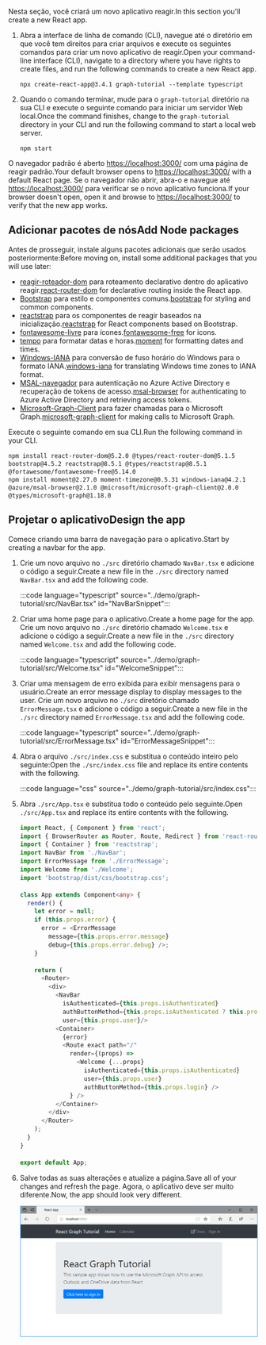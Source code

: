 <!-- markdownlint-disable MD002 MD041 -->

<span data-ttu-id="053e4-101">Nesta seção, você criará um novo aplicativo reagir.</span><span class="sxs-lookup"><span data-stu-id="053e4-101">In this section you'll create a new React app.</span></span>

1. <span data-ttu-id="053e4-102">Abra a interface de linha de comando (CLI), navegue até o diretório em que você tem direitos para criar arquivos e execute os seguintes comandos para criar um novo aplicativo de reagir.</span><span class="sxs-lookup"><span data-stu-id="053e4-102">Open your command-line interface (CLI), navigate to a directory where you have rights to create files, and run the following commands to create a new React app.</span></span>

    ```Shell
    npx create-react-app@3.4.1 graph-tutorial --template typescript
    ```

1. <span data-ttu-id="053e4-103">Quando o comando terminar, mude para o `graph-tutorial` diretório na sua CLI e execute o seguinte comando para iniciar um servidor Web local.</span><span class="sxs-lookup"><span data-stu-id="053e4-103">Once the command finishes, change to the `graph-tutorial` directory in your CLI and run the following command to start a local web server.</span></span>

    ```Shell
    npm start
    ```

<span data-ttu-id="053e4-104">O navegador padrão é aberto [https://localhost:3000/](https://localhost:3000) com uma página de reagir padrão.</span><span class="sxs-lookup"><span data-stu-id="053e4-104">Your default browser opens to [https://localhost:3000/](https://localhost:3000) with a default React page.</span></span> <span data-ttu-id="053e4-105">Se o navegador não abrir, abra-o e navegue até [https://localhost:3000/](https://localhost:3000) para verificar se o novo aplicativo funciona.</span><span class="sxs-lookup"><span data-stu-id="053e4-105">If your browser doesn't open, open it and browse to [https://localhost:3000/](https://localhost:3000) to verify that the new app works.</span></span>

## <a name="add-node-packages"></a><span data-ttu-id="053e4-106">Adicionar pacotes de nós</span><span class="sxs-lookup"><span data-stu-id="053e4-106">Add Node packages</span></span>

<span data-ttu-id="053e4-107">Antes de prosseguir, instale alguns pacotes adicionais que serão usados posteriormente:</span><span class="sxs-lookup"><span data-stu-id="053e4-107">Before moving on, install some additional packages that you will use later:</span></span>

- <span data-ttu-id="053e4-108">[reagir-roteador-dom](https://github.com/ReactTraining/react-router) para roteamento declarativo dentro do aplicativo reagir.</span><span class="sxs-lookup"><span data-stu-id="053e4-108">[react-router-dom](https://github.com/ReactTraining/react-router) for declarative routing inside the React app.</span></span>
- <span data-ttu-id="053e4-109">[Bootstrap](https://github.com/twbs/bootstrap) para estilo e componentes comuns.</span><span class="sxs-lookup"><span data-stu-id="053e4-109">[bootstrap](https://github.com/twbs/bootstrap) for styling and common components.</span></span>
- <span data-ttu-id="053e4-110">[reactstrap](https://github.com/reactstrap/reactstrap) para os componentes de reagir baseados na inicialização.</span><span class="sxs-lookup"><span data-stu-id="053e4-110">[reactstrap](https://github.com/reactstrap/reactstrap) for React components based on Bootstrap.</span></span>
- <span data-ttu-id="053e4-111">[fontawesome-livre](https://github.com/FortAwesome/Font-Awesome) para ícones.</span><span class="sxs-lookup"><span data-stu-id="053e4-111">[fontawesome-free](https://github.com/FortAwesome/Font-Awesome) for icons.</span></span>
- <span data-ttu-id="053e4-112">[tempo](https://github.com/moment/moment) para formatar datas e horas.</span><span class="sxs-lookup"><span data-stu-id="053e4-112">[moment](https://github.com/moment/moment) for formatting dates and times.</span></span>
- <span data-ttu-id="053e4-113">[Windows-IANA](https://github.com/rubenillodo/windows-iana) para conversão de fuso horário do Windows para o formato IANA.</span><span class="sxs-lookup"><span data-stu-id="053e4-113">[windows-iana](https://github.com/rubenillodo/windows-iana) for translating Windows time zones to IANA format.</span></span>
- <span data-ttu-id="053e4-114">[MSAL-navegador](https://github.com/AzureAD/microsoft-authentication-library-for-js/tree/dev/lib/msal-browser) para autenticação no Azure Active Directory e recuperação de tokens de acesso.</span><span class="sxs-lookup"><span data-stu-id="053e4-114">[msal-browser](https://github.com/AzureAD/microsoft-authentication-library-for-js/tree/dev/lib/msal-browser) for authenticating to Azure Active Directory and retrieving access tokens.</span></span>
- <span data-ttu-id="053e4-115">[Microsoft-Graph-Client](https://github.com/microsoftgraph/msgraph-sdk-javascript) para fazer chamadas para o Microsoft Graph.</span><span class="sxs-lookup"><span data-stu-id="053e4-115">[microsoft-graph-client](https://github.com/microsoftgraph/msgraph-sdk-javascript) for making calls to Microsoft Graph.</span></span>

<span data-ttu-id="053e4-116">Execute o seguinte comando em sua CLI.</span><span class="sxs-lookup"><span data-stu-id="053e4-116">Run the following command in your CLI.</span></span>

```Shell
npm install react-router-dom@5.2.0 @types/react-router-dom@5.1.5 bootstrap@4.5.2 reactstrap@8.5.1 @types/reactstrap@8.5.1 @fortawesome/fontawesome-free@5.14.0
npm install moment@2.27.0 moment-timezone@0.5.31 windows-iana@4.2.1 @azure/msal-browser@2.1.0 @microsoft/microsoft-graph-client@2.0.0 @types/microsoft-graph@1.18.0
```

## <a name="design-the-app"></a><span data-ttu-id="053e4-117">Projetar o aplicativo</span><span class="sxs-lookup"><span data-stu-id="053e4-117">Design the app</span></span>

<span data-ttu-id="053e4-118">Comece criando uma barra de navegação para o aplicativo.</span><span class="sxs-lookup"><span data-stu-id="053e4-118">Start by creating a navbar for the app.</span></span>

1. <span data-ttu-id="053e4-119">Crie um novo arquivo no `./src` diretório chamado `NavBar.tsx` e adicione o código a seguir.</span><span class="sxs-lookup"><span data-stu-id="053e4-119">Create a new file in the `./src` directory named `NavBar.tsx` and add the following code.</span></span>

    :::code language="typescript" source="../demo/graph-tutorial/src/NavBar.tsx" id="NavBarSnippet":::

1. <span data-ttu-id="053e4-120">Criar uma home page para o aplicativo.</span><span class="sxs-lookup"><span data-stu-id="053e4-120">Create a home page for the app.</span></span> <span data-ttu-id="053e4-121">Crie um novo arquivo no `./src` diretório chamado `Welcome.tsx` e adicione o código a seguir.</span><span class="sxs-lookup"><span data-stu-id="053e4-121">Create a new file in the `./src` directory named `Welcome.tsx` and add the following code.</span></span>

    :::code language="typescript" source="../demo/graph-tutorial/src/Welcome.tsx" id="WelcomeSnippet":::

1. <span data-ttu-id="053e4-122">Criar uma mensagem de erro exibida para exibir mensagens para o usuário.</span><span class="sxs-lookup"><span data-stu-id="053e4-122">Create an error message display to display messages to the user.</span></span> <span data-ttu-id="053e4-123">Crie um novo arquivo no `./src` diretório chamado `ErrorMessage.tsx` e adicione o código a seguir.</span><span class="sxs-lookup"><span data-stu-id="053e4-123">Create a new file in the `./src` directory named `ErrorMessage.tsx` and add the following code.</span></span>

    :::code language="typescript" source="../demo/graph-tutorial/src/ErrorMessage.tsx" id="ErrorMessageSnippet":::

1. <span data-ttu-id="053e4-124">Abra o arquivo `./src/index.css` e substitua o conteúdo inteiro pelo seguinte:</span><span class="sxs-lookup"><span data-stu-id="053e4-124">Open the `./src/index.css` file and replace its entire contents with the following.</span></span>

    :::code language="css" source="../demo/graph-tutorial/src/index.css":::

1. <span data-ttu-id="053e4-125">Abra `./src/App.tsx` e substitua todo o conteúdo pelo seguinte.</span><span class="sxs-lookup"><span data-stu-id="053e4-125">Open `./src/App.tsx` and replace its entire contents with the following.</span></span>

    ```typescript
    import React, { Component } from 'react';
    import { BrowserRouter as Router, Route, Redirect } from 'react-router-dom';
    import { Container } from 'reactstrap';
    import NavBar from './NavBar';
    import ErrorMessage from './ErrorMessage';
    import Welcome from './Welcome';
    import 'bootstrap/dist/css/bootstrap.css';

    class App extends Component<any> {
      render() {
        let error = null;
        if (this.props.error) {
          error = <ErrorMessage
            message={this.props.error.message}
            debug={this.props.error.debug} />;
        }

        return (
          <Router>
            <div>
              <NavBar
                isAuthenticated={this.props.isAuthenticated}
                authButtonMethod={this.props.isAuthenticated ? this.props.logout : this.props.login}
                user={this.props.user}/>
              <Container>
                {error}
                <Route exact path="/"
                  render={(props) =>
                    <Welcome {...props}
                      isAuthenticated={this.props.isAuthenticated}
                      user={this.props.user}
                      authButtonMethod={this.props.login} />
                  } />
              </Container>
            </div>
          </Router>
        );
      }
    }

    export default App;
    ```

1. <span data-ttu-id="053e4-126">Salve todas as suas alterações e atualize a página.</span><span class="sxs-lookup"><span data-stu-id="053e4-126">Save all of your changes and refresh the page.</span></span> <span data-ttu-id="053e4-127">Agora, o aplicativo deve ser muito diferente.</span><span class="sxs-lookup"><span data-stu-id="053e4-127">Now, the app should look very different.</span></span>

    ![Uma captura de tela da página inicial reprojetada](images/create-app-01.png)
